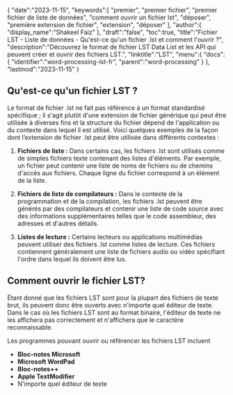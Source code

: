 {
   "date":"2023-11-15",
   "keywords":[
"premier",
"premier fichier",
"premier fichier de liste de données",
"comment ouvrir un fichier lst",
"déposer",
"première extension de fichier",
"extension",
"déposer"
],
   "author":{
      "display_name":"Shakeel Faiz"
},
   "draft":"false",
   "toc":true,
   "title":"Fichier LST - Liste de données - Qu'est-ce qu'un fichier .lst et comment l'ouvrir ?",
   "description":"Découvrez le format de fichier LST Data List et les API qui peuvent créer et ouvrir des fichiers LST.",
   "linktitle":"LST",
   "menu":{
      "docs":{
         "identifier":"word-processing-lst-fr",
         "parent":"word-processing"
}
},
   "lastmod":"2023-11-15"
}

## Qu'est-ce qu'un fichier LST ?

Le format de fichier .lst ne fait pas référence à un format standardisé spécifique ; il s'agit plutôt d'une extension de fichier générique qui peut être utilisée à diverses fins et la structure du fichier dépend de l'application ou du contexte dans lequel il est utilisé. Voici quelques exemples de la façon dont l’extension de fichier .lst peut être utilisée dans différents contextes :

1.  **Fichiers de liste :** Dans certains cas, les fichiers .lst sont utilisés comme de simples fichiers texte contenant des listes d'éléments. Par exemple, un fichier peut contenir une liste de noms de fichiers ou de chemins d'accès aux fichiers. Chaque ligne du fichier correspond à un élément de la liste.
    
2.  **Fichiers de liste de compilateurs :** Dans le contexte de la programmation et de la compilation, les fichiers .lst peuvent être générés par des compilateurs et contenir une liste de code source avec des informations supplémentaires telles que le code assembleur, des adresses et d'autres détails.
    
3.  **Listes de lecture :** Certains lecteurs ou applications multimédias peuvent utiliser des fichiers .lst comme listes de lecture. Ces fichiers contiennent généralement une liste de fichiers audio ou vidéo spécifiant l'ordre dans lequel ils doivent être lus.

## Comment ouvrir le fichier LST?

Étant donné que les fichiers LST sont pour la plupart des fichiers de texte brut, ils peuvent donc être ouverts avec n'importe quel éditeur de texte. Dans le cas où les fichiers LST sont au format binaire, l'éditeur de texte ne les affichera pas correctement et n'affichera que le caractère reconnaissable.

Les programmes pouvant ouvrir ou référencer les fichiers LST incluent

- **Bloc-notes Microsoft**
- **Microsoft WordPad**
- **Bloc-notes++**
- **Apple TextModifier**
- N'importe quel éditeur de texte


